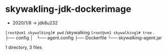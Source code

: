 # skywakling-jdk-dockerimage

- 2020/1/8 -> jdk8u232

`[root@vm1 skywalking]# pwd`
/skywalking
`[root@vm1 skywalking]# tree`
.
├── config
│   └── agent.config
├── Dockerfile
└── skywalking-agent.jar

1 directory, 3 files

